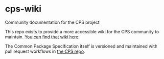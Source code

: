 # cps-wiki
Community documentation for the CPS project

This repo exists to provide a more accessible wiki for the CPS community to maintain. [You can find that wiki here](https://github.com/cps-org/cps-wiki/wiki/Welcome).

The Common Package Specification itself is versioned and maintained with pull request workflows in [the CPS repo](https://github.com/cps-org/cps).
